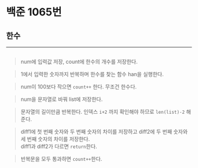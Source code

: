 # 백준 1065번

## 한수

---

```python

```

> num에 입력값 저장, count에 한수의 개수를 저장한다.

> 1에서 입력한 숫자까지 반복하며 한수를 찾는 함수 han을 실행한다.

> num이 100보다 작으면 `count++` 한다. 무조건 한수다.

> num을 문자열로 바꿔 list에 저장한다.

> 문자열의 길이만큼 반복한다. 인덱스 `i+2` 까지 확인해야 하므로 `len(list)-2` 해준다.

> diff1에 첫 번째 숫자와 두 번째 숫자의 차이를 저장하고 diff2에 두 번째 숫자와 세 번째 숫자의 차이를 저장한다.  
> diff1과 diff2가 다르면 `return`한다.

> 반복문을 모두 통과하면 `count++`한다.
